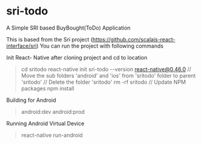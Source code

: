 # sri-todo
A Simple SRI based BuyBought(ToDo) Application


This is based from the Sri project (https://github.com/scalajs-react-interface/sri)
You can run the project with following commands

Init React- Native after cloning project and cd to location
>cd sritodo
>react-native init sri-todo --version react-native@0.46.0
// Move the sub folders 'android' and 'ios' from 'sritodo' folder to parent 'sritodo'
// Delete the folder 'sritodo'
> rm -rf sritodo
// Update NPM packages
> npm install


Building for Android
>android:dev
>android:prod

Running Android Virtual Device
>react-native run-android




